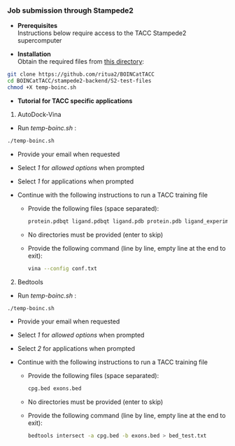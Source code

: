 ### Job submission through Stampede2



* **Prerequisites**  
Instructions below require access to the TACC Stampede2 supercomputer  



* **Installation**  
Obtain the required files from [this directory](./S2-test-files):


```bash
git clone https://github.com/ritua2/BOINCatTACC
cd BOINCatTACC/stampede2-backend/S2-test-files
chmod +X temp-boinc.sh
```


* **Tutorial for TACC specific applications**  

1. AutoDock-Vina  

* Run *temp-boinc.sh* :

```bash
./temp-boinc.sh
```

* Provide your email when requested

* Select *1* for *allowed options* when prompted  
* Select *1* for applications when prompted

* Continue with the following instructions to run a TACC training file  
	* Provide the following files (space separated):

		```bash
		protein.pdbqt ligand.pdbqt ligand.pdb protein.pdb ligand_experiment.pdb ligand_experiment.pdbqt conf.txt
		```

	* No directories must be provided (enter to skip)
	* Provide the following command (line by line, empty line at the end to exit):

		```bash
		vina --config conf.txt
		```


2. Bedtools  
* Run *temp-boinc.sh* :

```bash
./temp-boinc.sh
```

* Provide your email when requested

* Select *1* for *allowed options* when prompted  
* Select *2* for applications when prompted

* Continue with the following instructions to run a TACC training file  
	* Provide the following files (space separated):

		```bash
		cpg.bed exons.bed
		```

	* No directories must be provided (enter to skip)
	* Provide the following command (line by line, empty line at the end to exit):

		```bash
		bedtools intersect -a cpg.bed -b exons.bed > bed_test.txt
		```





